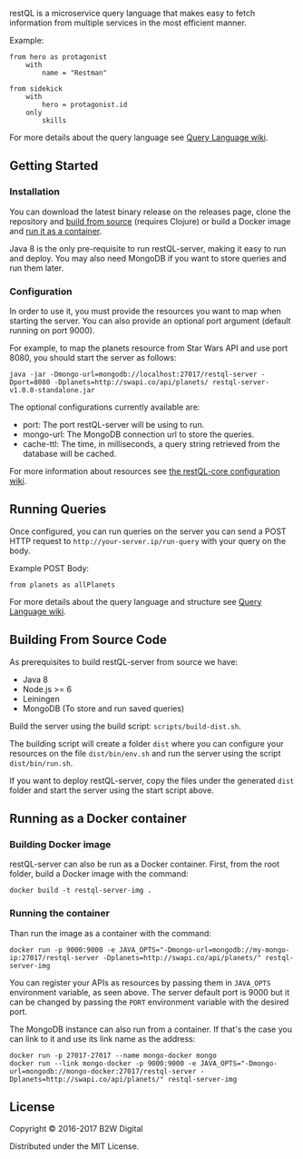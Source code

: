 restQL is a microservice query language that makes easy to fetch information from multiple services in the most efficient manner.

Example:

```restql
from hero as protagonist
    with
        name = "Restman"

from sidekick
    with
        hero = protagonist.id
    only
        skills
```

For more details about the query language see [Query Language wiki](https://github.com/B2W-BIT/restQL-server/wiki/RestQL-Query-Language).

## Getting Started

### Installation

You can download the latest binary release on the releases page, clone the repository and [build from source](#building-from-source-code) (requires Clojure) or build a Docker image and [run it as a container](#running-as-a-docker-container).

Java 8 is the only pre-requisite to run restQL-server, making it easy to run and deploy. You may also need MongoDB if you want to store queries and run them later.

### Configuration

In order to use it, you must provide the resources you want to map when starting the server. You can also provide an optional port argument (default running on port 9000).

For example, to map the planets resource from Star Wars API and use port 8080, you should start the server as follows:

```
java -jar -Dmongo-url=mongodb://localhost:27017/restql-server -Dport=8080 -Dplanets=http://swapi.co/api/planets/ restql-server-v1.0.0-standalone.jar
```

The optional configurations currently available are:

+ port: The port restQL-server will be using to run.
+ mongo-url: The MongoDB connection url to store the queries.
+ cache-ttl: The time, in milliseconds, a query string retrieved from the database will be cached.

For more information about resources see [the restQL-core configuration wiki](https://github.com/B2W-BIT/restQL-core/wiki/Configuration#resources).

## Running Queries

Once configured, you can run queries on the server you can send a POST HTTP request to `http://your-server.ip/run-query` with your query on the body.

Example POST Body:

```restql
from planets as allPlanets
```

For more details about the query language and structure see [Query Language wiki](https://github.com/B2W-BIT/restQL-server/wiki/RestQL-Query-Language).

## Building From Source Code

As prerequisites to build restQL-server from source we have:

+ Java 8
+ Node.js >= 6
+ Leiningen
+ MongoDB (To store and run saved queries)

Build the server using the build script: `scripts/build-dist.sh`. 

The building script will create a folder `dist` where you can configure your resources on the file `dist/bin/env.sh` and run the server using the script `dist/bin/run.sh`.

If you want to deploy restQL-server, copy the files under the generated `dist` folder and start the server using the start script above.

## Running as a Docker container

### Building Docker image
restQL-server can also be run as a Docker container.
First, from the root folder, build a Docker image with the command:
```shell
docker build -t restql-server-img .
```

### Running the container
Than run the image as a container with the command:
```shell
docker run -p 9000:9000 -e JAVA_OPTS="-Dmongo-url=mongodb://my-mongo-ip:27017/restql-server -Dplanets=http://swapi.co/api/planets/" restql-server-img
```

You can register your APIs as resources by passing them in `JAVA_OPTS` environment variable, as seen above.
The server default port is 9000 but it can be changed by passing the `PORT` environment variable with the desired port.

The MongoDB instance can also run from a container. If that's the case you can link to it and use its link name as the address:
```shell
docker run -p 27017-27017 --name mongo-docker mongo
docker run --link mongo-docker -p 9000:9000 -e JAVA_OPTS="-Dmongo-url=mongodb://mongo-docker:27017/restql-server -Dplanets=http://swapi.co/api/planets/" restql-server-img
```

## License

Copyright © 2016-2017 B2W Digital

Distributed under the MIT License.
